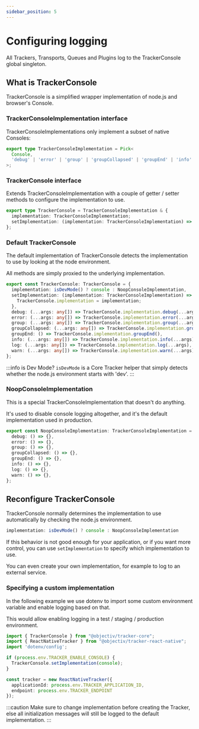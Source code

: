 ```yaml
---
sidebar_position: 5
---
```


# Configuring logging

All Trackers, Transports, Queues and Plugins log to the TrackerConsole global singleton.

## What is TrackerConsole
TrackerConsole is a simplified wrapper implementation of node.js and browser's Console.

### TrackerConsoleImplementation interface
TrackerConsoleImplementations only implement a subset of native Consoles:
```ts
export type TrackerConsoleImplementation = Pick<
  Console,
  'debug' | 'error' | 'group' | 'groupCollapsed' | 'groupEnd' | 'info' | 'log' | 'warn'
>;
```

### TrackerConsole interface
Extends TrackerConsoleImplementation with a couple of getter / setter methods to configure the implementation to use.

```ts
export type TrackerConsole = TrackerConsoleImplementation & {
  implementation: TrackerConsoleImplementation;
  setImplementation: (implementation: TrackerConsoleImplementation) => void;
};
```

### Default TrackerConsole
The default implementation of TrackerConsole detects the implementation to use by looking at the node environment.

All methods are simply proxied to the underlying implementation.

```ts
export const TrackerConsole: TrackerConsole = {
  implementation: isDevMode() ? console : NoopConsoleImplementation,
  setImplementation: (implementation: TrackerConsoleImplementation) => {
    TrackerConsole.implementation = implementation;
  },
  debug: (...args: any[]) => TrackerConsole.implementation.debug(...args),
  error: (...args: any[]) => TrackerConsole.implementation.error(...args),
  group: (...args: any[]) => TrackerConsole.implementation.group(...args),
  groupCollapsed: (...args: any[]) => TrackerConsole.implementation.groupCollapsed(...args),
  groupEnd: () => TrackerConsole.implementation.groupEnd(),
  info: (...args: any[]) => TrackerConsole.implementation.info(...args),
  log: (...args: any[]) => TrackerConsole.implementation.log(...args),
  warn: (...args: any[]) => TrackerConsole.implementation.warn(...args),
};
```
:::info is Dev Mode?
`isDevMode` is a Core Tracker helper that simply detects whether the node.js environment starts with 'dev'.
:::

### NoopConsoleImplementation
This is a special TrackerConsoleImplementation that doesn't do anything. 

It's used to disable console logging altogether, and it's the default implementation used in production.

```ts
export const NoopConsoleImplementation: TrackerConsoleImplementation = {
  debug: () => {},
  error: () => {},
  group: () => {},
  groupCollapsed: () => {},
  groupEnd: () => {},
  info: () => {},
  log: () => {},
  warn: () => {},
};
```

## Reconfigure TrackerConsole
TrackerConsole normally determines the implementation to use automatically by checking the node.js environment. 
```ts
implementation: isDevMode() ? console : NoopConsoleImplementation
```

If this behavior is not good enough for your application, or if you want more control, you can use `setImplementation` to specify which implementation to use.

You can even create your own implementation, for example to log to an external service.

### Specifying a custom implementation
In the following example we use dotenv to import some custom environment variable and enable logging based on that. 

This would allow enabling logging in a test / staging / production environment.

```ts
import { TrackerConsole } from "@objectiv/tracker-core";
import { ReactNativeTracker } from "@objectiv/tracker-react-native";
import 'dotenv/config';

if (process.env.TRACKER_ENABLE_CONSOLE) {
  TrackerConsole.setImplementation(console);
}

const tracker = new ReactNativeTracker({
  applicationId: process.env.TRACKER_APPLICATION_ID,
  endpoint: process.env.TRACKER_ENDPOINT
});
```

:::caution
Make sure to change implementation before creating the Tracker, else all initialization messages will still be logged to the default implementation.
:::
